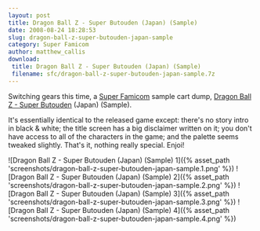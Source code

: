 ```yaml
---
layout: post
title: Dragon Ball Z - Super Butouden (Japan) (Sample)
date: 2008-08-24 18:28:53
slug: dragon-ball-z-super-butouden-japan-sample
category: Super Famicom
author: matthew_callis
download:
 title: Dragon Ball Z - Super Butouden (Japan) (Sample)
 filename: sfc/dragon-ball-z-super-butouden-japan-sample.7z
---
```


Switching gears this time, a [Super Famicom](http://superfamicom.org/ "Super Famicom") sample cart dump, [Dragon Ball Z - Super Butouden](http://superfamicom.org/info/dragon-ball-z-super-butouden/ "Dragon Ball Z - Super Butouden") (Japan) (Sample).

It's essentially identical to the released game except: there's no story intro in black &amp; white; the title screen has a big disclaimer written on it; you don't have access to all of the characters in the game; and the palette seems tweaked slightly. That's it, nothing really special. Enjoi!

![Dragon Ball Z - Super Butouden (Japan) (Sample) 1]({% asset_path 'screenshots/dragon-ball-z-super-butouden-japan-sample.1.png' %})
![Dragon Ball Z - Super Butouden (Japan) (Sample) 2]({% asset_path 'screenshots/dragon-ball-z-super-butouden-japan-sample.2.png' %})
![Dragon Ball Z - Super Butouden (Japan) (Sample) 3]({% asset_path 'screenshots/dragon-ball-z-super-butouden-japan-sample.3.png' %})
![Dragon Ball Z - Super Butouden (Japan) (Sample) 4]({% asset_path 'screenshots/dragon-ball-z-super-butouden-japan-sample.4.png' %})
